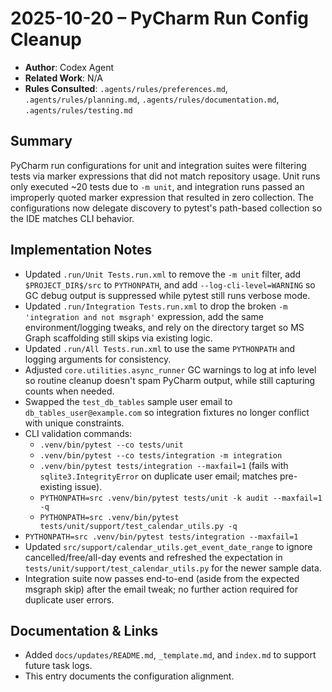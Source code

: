 # 2025-10-20 – PyCharm Run Config Cleanup

- **Author**: Codex Agent
- **Related Work**: N/A
- **Rules Consulted**: `.agents/rules/preferences.md`, `.agents/rules/planning.md`, `.agents/rules/documentation.md`, `.agents/rules/testing.md`

## Summary

PyCharm run configurations for unit and integration suites were filtering tests via marker expressions that did not match repository usage. Unit runs only executed ~20 tests due to `-m unit`, and integration runs passed an improperly quoted marker expression that resulted in zero collection. The configurations now delegate discovery to pytest's path-based collection so the IDE matches CLI behavior.

## Implementation Notes

- Updated `.run/Unit Tests.run.xml` to remove the `-m unit` filter, add `$PROJECT_DIR$/src` to `PYTHONPATH`, and add `--log-cli-level=WARNING` so GC debug output is suppressed while pytest still runs verbose mode.
- Updated `.run/Integration Tests.run.xml` to drop the broken `-m 'integration and not msgraph'` expression, add the same environment/logging tweaks, and rely on the directory target so MS Graph scaffolding still skips via existing logic.
- Updated `.run/All Tests.run.xml` to use the same `PYTHONPATH` and logging arguments for consistency.
- Adjusted `core.utilities.async_runner` GC warnings to log at info level so routine cleanup doesn't spam PyCharm output, while still capturing counts when needed.
- Swapped the `test_db_tables` sample user email to `db_tables_user@example.com` so integration fixtures no longer conflict with unique constraints.
- CLI validation commands:
  - `.venv/bin/pytest --co tests/unit`
  - `.venv/bin/pytest --co tests/integration -m integration`
  - `.venv/bin/pytest tests/integration --maxfail=1` (fails with `sqlite3.IntegrityError` on duplicate user email; matches pre-existing issue).
  - `PYTHONPATH=src .venv/bin/pytest tests/unit -k audit --maxfail=1 -q`
  - `PYTHONPATH=src .venv/bin/pytest tests/unit/support/test_calendar_utils.py -q`
- `PYTHONPATH=src .venv/bin/pytest tests/integration --maxfail=1`
- Updated `src/support/calendar_utils.get_event_date_range` to ignore cancelled/free/all-day events and refreshed the expectation in `tests/unit/support/test_calendar_utils.py` for the newer sample data.
- Integration suite now passes end-to-end (aside from the expected msgraph skip) after the email tweak; no further action required for duplicate user errors.

## Documentation & Links

- Added `docs/updates/README.md`, `_template.md`, and `index.md` to support future task logs.
- This entry documents the configuration alignment.
